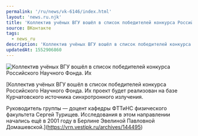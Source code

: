 ```yaml
---
permalink: '/ru/news/vk-6146/index.html'
layout: 'news.ru.njk'
title: 'Коллектив учёных ВГУ вошёл в список победителей конкурса Российского Научного Фонда.'
source: ВКонтакте
tags:
  - news_ru
description: 'Коллектив учёных ВГУ вошёл в список победителей конкурса Российского Научного Фонда.'
updatedAt: 1552906860
---
```

![Коллектив учёных ВГУ вошёл в список победителей конкурса Российского Научного Фонда. Их](https://sun9-72.userapi.com/impf/c855416/v855416809/668b/4OGb9-j0p8o.jpg?size=150x90&quality=96&sign=fb35dbbdc0ea2ee02c1b45cf812ca559&c_uniq_tag=EquNemw2LwY9rYzJkCC2Xojb5gsM9_YriqHdPisKm6Q&type=share)

[Коллектив учёных ВГУ вошёл в список победителей конкурса Российского Научного Фонда. Их проект будет реализован на базе Курчатовского источника синхротронного излучения.

Руководитель группы — доцент кафедры ФТТиНС физического факультета Сергей Турищев. Исследования в этом направлении начались ещё в 2001 году в Берлине Эвелиной Павловной Домашевской.](https://vrn.vestipk.ru/archives/144495)
